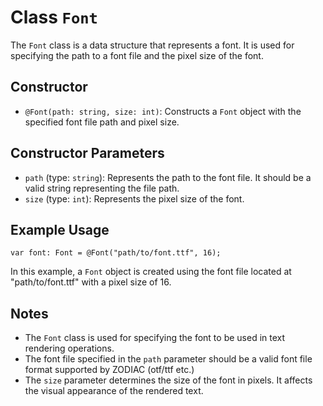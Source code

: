 # Class `Font`

The `Font` class is a data structure that represents a font. It is used for specifying the path to a font file and the pixel size of the font.

## Constructor

- `@Font(path: string, size: int)`: Constructs a `Font` object with the specified font file path and pixel size.

## Constructor Parameters

- `path` (type: `string`): Represents the path to the font file. It should be a valid string representing the file path.
- `size` (type: `int`): Represents the pixel size of the font.

## Example Usage

```grimoire
var font: Font = @Font("path/to/font.ttf", 16);
```

In this example, a `Font` object is created using the font file located at "path/to/font.ttf" with a pixel size of 16.

## Notes

- The `Font` class is used for specifying the font to be used in text rendering operations.
- The font file specified in the `path` parameter should be a valid font file format supported by ZODIAC (otf/ttf etc.)
- The `size` parameter determines the size of the font in pixels. It affects the visual appearance of the rendered text.
